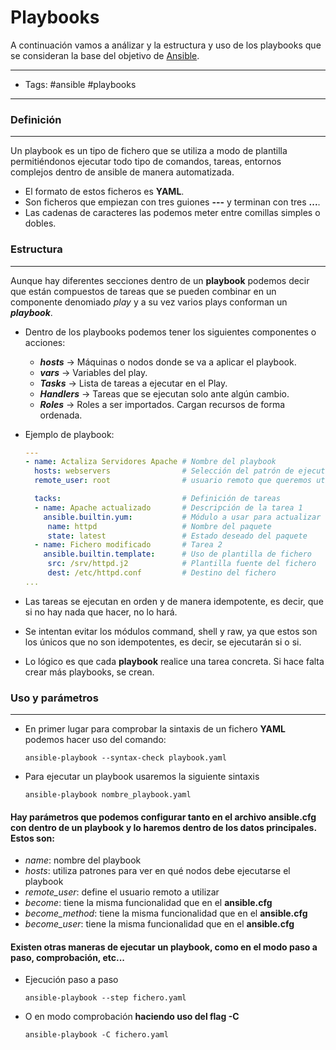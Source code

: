 # Playbooks

A continuación vamos a análizar y la estructura y uso de los playbooks que se consideran la base del objetivo de [Ansible](00_Ansible.md).

-----
- Tags: #ansible #playbooks
-----

### Definición
-----

Un playbook es un tipo de fichero que se utiliza a modo de plantilla permitiéndonos ejecutar todo tipo de comandos, tareas, entornos complejos dentro de ansible de manera automatizada. 

- El formato de estos ficheros es **YAML**.
- Son ficheros que empiezan con tres guiones **---** y terminan con tres **...**.
- Las cadenas de caracteres las podemos meter entre comillas simples o dobles.  

### Estructura
-----

Aunque hay diferentes secciones dentro de un **playbook** podemos decir que están compuestos de tareas que se pueden combinar en un componente denomiado *play* y a su vez varios plays conforman un ***playbook***.

- Dentro de los playbooks podemos tener los siguientes componentes o acciones:

    - ***hosts***    -> Máquinas o nodos donde se va a aplicar el playbook.
    - ***vars***     -> Variables del play.
    - ***Tasks***    -> Lista de tareas a ejecutar en el Play.
    - ***Handlers*** -> Tareas que se ejecutan solo ante algún cambio.
    - ***Roles***    -> Roles a ser importados. Cargan recursos de forma ordenada.

- Ejemplo de playbook: 

    ```yaml
    ---
    - name: Actaliza Servidores Apache # Nombre del playbook
      hosts: webservers                # Selección del patrón de ejecutición
      remote_user: root                # usuario remoto que queremos utilizar.

      tacks:                           # Definición de tareas
      - name: Apache actualizado       # Descripción de la tarea 1
        ansible.builtin.yum:           # Módulo a usar para actualizar
         name: httpd                   # Nombre del paquete
         state: latest                 # Estado deseado del paquete
      - name: Fichero modificado       # Tarea 2
        ansible.builtin.template:      # Uso de plantilla de fichero 
         src: /srv/httpd.j2            # Plantilla fuente del fichero
         dest: /etc/httpd.conf         # Destino del fichero
    ...  
    ```

- Las tareas se ejecutan en orden y de manera idempotente, es decir, que si no hay nada que hacer, no lo hará.

- Se intentan evitar los módulos command, shell  y raw, ya que estos son los únicos que no son idempotentes, es decir, se ejecutarán si o si.

- Lo lógico es que cada **playbook** realice una tarea concreta. Si hace falta crear más playbooks, se crean. 

### Uso y parámetros
-----

- En primer lugar para comprobar la sintaxis de un fichero **YAML** podemos hacer uso del comando:

	`ansible-playbook --syntax-check playbook.yaml`

- Para ejecutar un playbook usaremos la siguiente sintaxis

    `ansible-playbook nombre_playbook.yaml`

#### Hay parámetros que podemos configurar tanto en el archivo **ansible.cfg** con dentro de un **playbook** y lo haremos dentro de los datos principales. Estos son: 

 - *name*: nombre del playbook
 - *hosts*: utiliza patrones para ver en qué nodos debe ejecutarse el playbook
 - *remote_user*: define el usuario remoto a utilizar
 - *become*: tiene la misma funcionalidad que en el **ansible.cfg**
 - *become_method*: tiene la misma funcionalidad que en el **ansible.cfg**
 - *become_user*: tiene la misma funcionalidad que en el **ansible.cfg**

#### Existen otras maneras de ejecutar un playbook, como en el modo paso a paso, comprobación, etc...

- Ejecución paso a paso

	`ansible-playbook --step fichero.yaml`

- O en modo comprobación **haciendo uso del flag -C**

	`ansible-playbook -C fichero.yaml`
